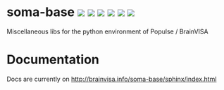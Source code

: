 # soma-base                                                                                                                       [![](https://travis-ci.org/populse/soma-base.svg?branch=master)](https://travis-ci.org/populse/soma-base) [![](https://codecov.io/github/populse/soma-base/coverage.svg?branch=master)](https://codecov.io/github/populse/soma-base) [![](https://img.shields.io/badge/license-CeCILL--B-blue.svg)](https://github.com/populse/soma-base/blob/master/LICENSE.en) [![](https://img.shields.io/pypi/v/soma-base.svg)](https://pypi.python.org/pypi/soma-base/)                                           [![](https://img.shields.io/badge/python-2.6%2C%202.7%2C%203.3%2C%203.4%2C%203.5%2C%203.6%2C%203.7-yellow.svg)](#)                                                                      [![](https://img.shields.io/badge/platform-Linux%2C%20OSX%2C%20Windows-orange.svg)](#)

Miscellaneous libs for the python environment of Populse / BrainVISA

# Documentation

Docs are currently on http://brainvisa.info/soma-base/sphinx/index.html
